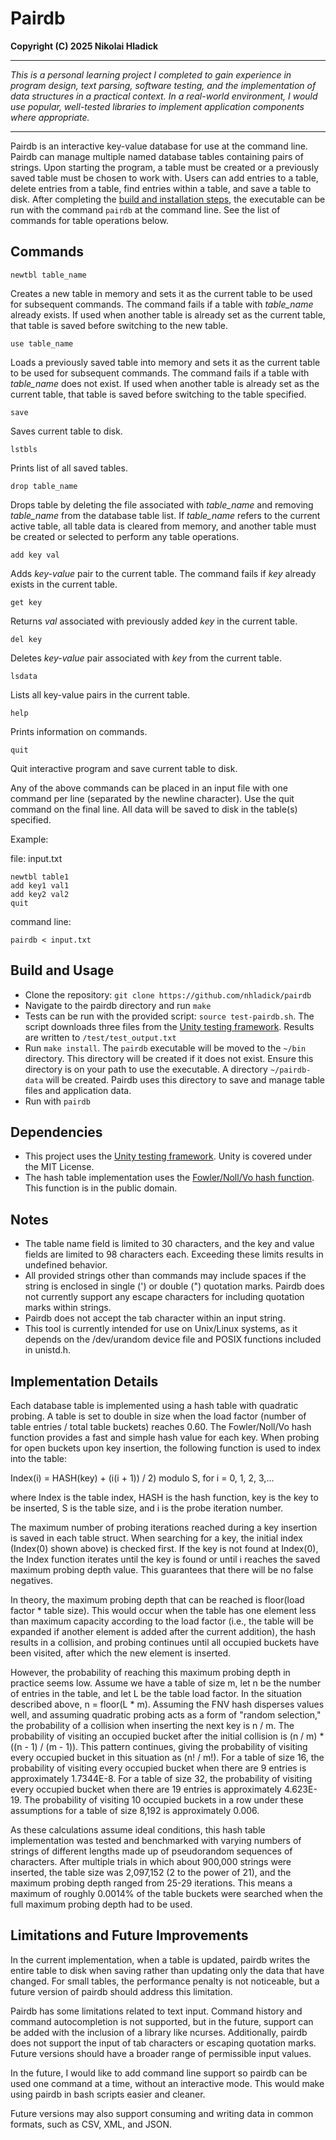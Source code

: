 # Pairdb
**Copyright (C) 2025 Nikolai Hladick**

---

*This is a personal learning project I completed to gain experience in program design, text parsing, software testing, and the implementation of data structures in a practical context. In a real-world environment, I would use popular, well-tested libraries to implement application components where appropriate.* 

---

Pairdb is an interactive key-value database for use at the command line. Pairdb can manage multiple named database tables containing pairs of strings. Upon starting the program, a table must be created or a previously saved table must be chosen to work with. Users can add entries to a table, delete entries from a table, find entries within a table, and save a table to disk. After completing the [build and installation steps](#build-and-usage), the executable can be run with the command `pairdb` at the command line. See the list of commands for table operations below.

## Commands

`newtbl table_name`

Creates a new table in memory and sets it as the current table to be used for subsequent commands. The command fails if a table with *table_name* already exists. If used when another table is already set as the current table, that table is saved before switching to the new table.

`use table_name`

Loads a previously saved table into memory and sets it as the current table to be used for subsequent commands. The command fails if a table with *table_name* does not exist. If used when another table is already set as the current table, that table is saved before switching to the table specified.

`save`

Saves current table to disk.

`lstbls`

Prints list of all saved tables.

`drop table_name`

Drops table by deleting the file associated with *table_name* and removing *table_name* from the database table list. If *table_name* refers to the current active table, all table data is cleared from memory, and another table must be created or selected to perform any table operations.

`add key val`

Adds *key-value* pair to the current table. The command fails if *key* already exists in the current table.

`get key`

Returns *val* associated with previously added *key* in the current table.

`del key`

Deletes *key-value* pair associated with *key* from the current table.

`lsdata`

Lists all key-value pairs in the current table.

`help`

Prints information on commands.

`quit`

Quit interactive program and save current table to disk.


Any of the above commands can be placed in an input file with one command per line (separated by the newline character). Use the quit command on the final line. All data will be saved to disk in the table(s) specified.

Example:

file: input.txt

    newtbl table1
    add key1 val1
    add key2 val2
    quit

command line:

    pairdb < input.txt

## Build and Usage
* Clone the repository: `git clone https://github.com/nhladick/pairdb`
* Navigate to the pairdb directory and run `make`
* Tests can be run with the provided script: `source test-pairdb.sh`. The script downloads three files from the [Unity testing framework](https://github.com/ThrowTheSwitch/Unity). Results are written to `/test/test_output.txt`
* Run `make install`. The `pairdb` executable will be moved to the `~/bin` directory. This directory will be created if it does not exist. Ensure this directory is on your path to use the executable. A directory `~/pairdb-data` will be created. Pairdb uses this directory to save and manage table files and application data.
* Run with `pairdb`

## Dependencies
* This project uses the [Unity testing framework](https://github.com/ThrowTheSwitch/Unity). Unity is covered under the MIT License.
* The hash table implementation uses the [Fowler/Noll/Vo hash function](https://github.com/lcn2/fnv/blob/master/hash_32a.c). This function is in the public domain.

## Notes
* The table name field is limited to 30 characters, and the key and value fields are limited to 98 characters each. Exceeding these limits results in undefined behavior.
* All provided strings other than commands may include spaces if the string is enclosed in single (') or double (") quotation marks. Pairdb does not currently support any escape characters for including quotation marks within strings.
* Pairdb does not accept the tab character within an input string.
* This tool is currently intended for use on Unix/Linux systems, as it depends on the /dev/urandom device file and POSIX functions included in unistd.h.

## Implementation Details
Each database table is implemented using a hash table with quadratic probing. A table is set to double in size when the load factor (number of table entries / total table buckets) reaches 0.60. The Fowler/Noll/Vo hash function provides a fast and simple hash value for each key. When probing for open buckets upon key insertion, the following function is used to index into the table:

Index(i) = HASH(key) + (i(i + 1)) / 2) modulo S, for i = 0, 1, 2, 3,...

where Index is the table index, HASH is the hash function, key is the key to be inserted, S is the table size, and i is the probe iteration number.

The maximum number of probing iterations reached during a key insertion is saved in each table struct. When searching for a key, the initial index (Index(0) shown above) is checked first. If the key is not found at Index(0), the Index function iterates until the key is found or until i reaches the saved maximum probing depth value. This guarantees that there will be no false negatives.

In theory, the maximum probing depth that can be reached is floor(load factor * table size). This would occur when the table has one element less than maximum capacity according to the load factor (i.e., the table will be expanded if another element is added after the current addition), the hash results in a collision, and probing continues until all occupied buckets have been visited, after which the new element is inserted.

However, the probability of reaching this maximum probing depth in practice seems low. Assume we have a table of size m, let n be the number of entries in the table, and let L be the table load factor. In the situation described above, n = floor(L * m). Assuming the FNV hash disperses values well, and assuming quadratic probing acts as a form of "random selection," the probability of a collision when inserting the next key is n / m. The probability of visiting an occupied bucket after the initial collision is (n / m) * ((n - 1) / (m - 1)). This pattern continues, giving the probability of visiting every occupied bucket in this situation as (n! / m!). For a table of size 16, the probability of visiting every occupied bucket when there are 9 entries is approximately 1.7344E-8. For a table of size 32, the probability of visiting every occupied bucket when there are 19 entries is approximately 4.623E-19. The probability of visiting 10 occupied buckets in a row under these assumptions for a table of size 8,192 is approximately 0.006.

As these calculations assume ideal conditions, this hash table implementation was tested and benchmarked with varying numbers of strings of different lengths made up of pseudorandom sequences of characters. After multiple trials in which about 900,000 strings were inserted, the table size was 2,097,152 (2 to the power of 21), and the maximum probing depth ranged from 25-29 iterations. This means a maximum of roughly 0.0014% of the table buckets were searched when the full maximum probing depth had to be used.

## Limitations and Future Improvements
In the current implementation, when a table is updated, pairdb writes the entire table to disk when saving rather than updating only the data that have changed. For small tables, the performance penalty is not noticeable, but a future version of pairdb should address this limitation.

Pairdb has some limitations related to text input. Command history and command autocompletion is not supported, but in the future, support can be added with the inclusion of a library like ncurses. Additionally, pairdb does not support the input of tab characters or escaping quotation marks. Future versions should have a broader range of permissible input values.

In the future, I would like to add command line support so pairdb can be used one command at a time, without an interactive mode. This would make using pairdb in bash scripts easier and cleaner.

Future versions may also support consuming and writing data in common formats, such as CSV, XML, and JSON.
